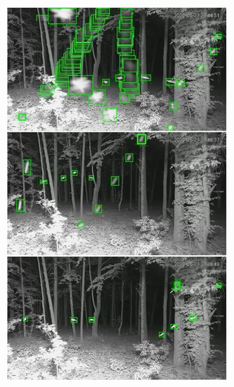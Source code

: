 ![20200527-223644-230649](in/20200527/20200527-223644-230649_0_.jpg)
![20200527-230654-233659](in/20200527/20200527-230654-233659_0_.jpg)
![20200527-233704-000004](in/20200527/20200527-233704-000004_0_.jpg)
